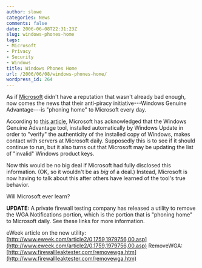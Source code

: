 ```yaml
---
author: slowe
categories: News
comments: false
date: 2006-06-08T22:31:23Z
slug: windows-phones-home
tags:
- Microsoft
- Privacy
- Security
- Windows
title: Windows Phones Home
url: /2006/06/08/windows-phones-home/
wordpress_id: 264
---
```


As if [Microsoft](http://www.microsoft.com/) didn't have a reputation that wasn't already bad enough, now comes the news that their anti-piracy initiative---Windows Genuine Advantage---is "phoning home" to Microsoft every day.

According to [this article](http://www.physorg.com/news68917335.html), Microsoft has acknowledged that the Windows Genuine Advantage tool, installed automatically by Windows Update in order to "verify" the authenticity of the installed copy of Windows, makes contact with servers at Microsoft daily. Supposedly this is to see if it should continue to run, but it also turns out that Microsoft may be updating the list of "invalid" Windows product keys.

Now this would be no big deal if Microsoft had fully disclosed this information. (OK, so it wouldn't be as _big_ of a deal.) Instead, Microsoft is now having to talk about this after others have learned of the tool's true behavior.

Will Microsoft ever learn?

**UPDATE:** A private firewall testing company has released a utility to remove the WGA Notifications portion, which is the portion that is "phoning home" to Microsoft daily. See these links for more information.

eWeek article on the new utility: [http://www.eweek.com/article2/0,1759,1979756,00.asp](http://www.eweek.com/article2/0,1759,1979756,00.asp)
RemoveWGA: [http://www.firewallleaktester.com/removewga.htm](http://www.firewallleaktester.com/removewga.htm)
